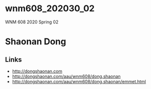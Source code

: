 # wnm608_202030_02
WNM 608 2020 Spring 02
# Shaonan Dong

## Links

- http://dongshaonan.com
- http://dongshaonan.com/aau/wnm608/dong.shaonan
- http://dongshaonan.com/aau/wnm608/dong.shaonan/emmet.html
